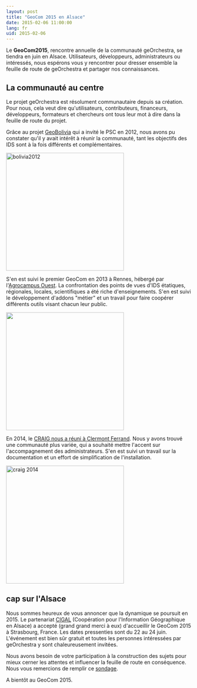 ```yaml
---
layout: post
title: "GeoCom 2015 en Alsace"
date: 2015-02-06 11:00:00
lang: fr
uid: 2015-02-06
---
```


Le **GeoCom2015**, rencontre annuelle de la communauté geOrchestra, se tiendra en juin en Alsace. Utilisateurs, développeurs, administrateurs ou intéressés, nous espérons vous y rencontrer pour dresser ensemble la feuille de route de geOrchestra et partager nos connaissances.

<!--more-->

## La communauté au centre

Le projet geOrchestra est résolument communautaire depuis sa création. Pour nous, cela veut dire qu'utilisateurs, contributeurs, financeurs, développeurs, formateurs et chercheurs ont tous leur mot à dire dans la feuille de route du projet.

Grâce au projet [GeoBolivia](http://geo.gob.bo/) qui a invité le PSC en 2012, nous avons pu constater qu'il y avait intérêt à réunir la communauté, tant les objectifs des IDS sont à la fois différents et complémentaires.

<img src="/public/posts/2015-02-06/equipogeobolivia-48779.jpg" width="320" alt="bolivia2012" />

S'en est suivi le premier GeoCom en 2013 à Rennes, hébergé par l'[Agrocampus Ouest](http://geowww.agrocampus-ouest.fr/). La confrontation des points de vues d'IDS étatiques, régionales, locales, scientifiques a été riche d'enseignements. S'en est suivi le développement d'addons "métier" et un travail pour faire coopérer différents outils visant chacun leur public.

<img src="/public/AGROCAMPUS.jpg" alt="" width="320" alt="agrocampus ouest 2013" />

En 2014, le [CRAIG nous a réuni à Clermont Ferrand](#). Nous y avons trouvé une communauté plus variée, qui a souhaité mettre l'accent sur l'accompagnement des administrateurs. S'en est suivi un travail sur la documentation et un effort de simplification de l'installation.

<img src="/public/posts/2015-02-06/geocom2014.png" width="320" alt="craig 2014" />


## cap sur l'Alsace

Nous sommes heureux de vous annoncer que la dynamique se poursuit en 2015. Le partenariat [CIGAL](http://www.cigalsace.org/) (Coopération pour l'Information Géographique en Alsace) a accepté (grand grand merci à eux) d'accueillir le GeoCom 2015 à Strasbourg, France. Les dates pressenties sont du 22 au 24 juin. L'événement est bien sûr gratuit et toutes les personnes intéressées par geOrchestra y sont chaleureusement invitées.

Nous avons besoin de votre participation à la construction des sujets pour mieux cerner les attentes et influencer la feuille de route en conséquence. Nous vous remercions de remplir ce <a href="https://sdi.georchestra.org/limesurvey/index.php/446666/lang-fr" data-proofer-ignore>sondage</a>.

A bientôt au GeoCom 2015.
